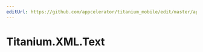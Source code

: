 ```yaml
---
editUrl: https://github.com/appcelerator/titanium_mobile/edit/master/apidoc/Titanium/XML/Text.yml
---
```

# Titanium.XML.Text

<TypeHeader/>

<ApiDocs/>

